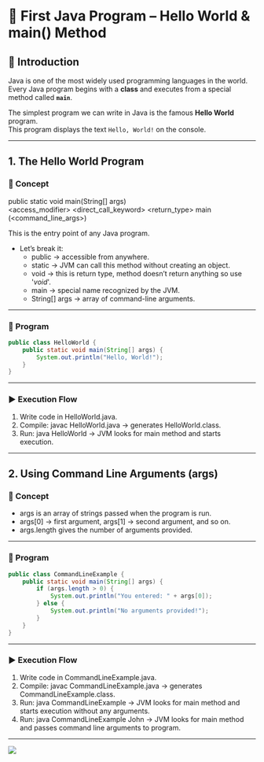 # 🚀 First Java Program – Hello World & main() Method

## 📘 Introduction
Java is one of the most widely used programming languages in the world.  
Every Java program begins with a **class** and executes from a special method called **`main`**.

The simplest program we can write in Java is the famous **Hello World** program.  
This program displays the text `Hello, World!` on the console.

---

## 1. The Hello World Program
### 📘 Concept

public static void main(String[] args)  
<access_modifier> <direct_call_keyword> <return_type> main (<command_line_args>)  

This is the entry point of any Java program.
  - Let’s break it:
    - public → accessible from anywhere.
    - static → JVM can call this method without creating an object.
    - void → this is return type, method doesn’t return anything so use '*void*'. 
    - main → special name recognized by the JVM. 
    - String[] args → array of command-line arguments.

---

### 📝 Program
```java
public class HelloWorld {
    public static void main(String[] args) {
        System.out.println("Hello, World!");
    }
}
```

---

### ▶️ Execution Flow

1. Write code in HelloWorld.java.  
2. Compile: javac HelloWorld.java → generates HelloWorld.class.  
3. Run: java HelloWorld → JVM looks for main method and starts execution.

---

##  2. Using Command Line Arguments (args)

### 📘 Concept

- args is an array of strings passed when the program is run.  
- args[0] → first argument, args[1] → second argument, and so on.  
- args.length gives the number of arguments provided.

---

### 📝 Program
```java
public class CommandLineExample {
    public static void main(String[] args) {
        if (args.length > 0) {
            System.out.println("You entered: " + args[0]);
        } else {
            System.out.println("No arguments provided!");
        }
    }
}
```

---

### ▶️ Execution Flow

1. Write code in CommandLineExample.java.
2. Compile: javac CommandLineExample.java → generates CommandLineExample.class.
3. Run: java CommandLineExample → JVM looks for main method and starts execution without any arguments.
4. Run: java CommandLineExample John → JVM looks for main method and passes command line arguments to program.

---

[![](https://img.shields.io/badge/Go_Back-🔙-d6cadd?style=for-the-badge&labelColor=d6cadd)](../../../../../../TABLE_CONTENT_README.md)
